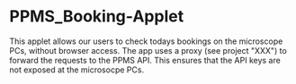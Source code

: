 # PPMS_Booking-Applet
This applet allows our users to check todays bookings on the microscope PCs, without browser access.
The app uses a proxy (see project "XXX") to forward the requests to the PPMS API. This ensures that the API keys are not exposed at the microsocpe PCs.

